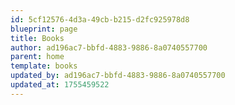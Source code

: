 ```yaml
---
id: 5cf12576-4d3a-49cb-b215-d2fc925978d8
blueprint: page
title: Books
author: ad196ac7-bbfd-4883-9886-8a0740557700
parent: home
template: books
updated_by: ad196ac7-bbfd-4883-9886-8a0740557700
updated_at: 1755459522
---
```

